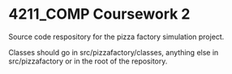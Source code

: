 # 4211_COMP Coursework 2

Source code respository for the pizza factory simulation project. 

Classes should go in src/pizzafactory/classes, anything else in src/pizzafactory or in the root of the repository.
